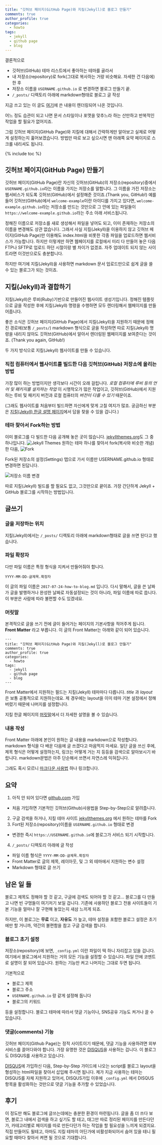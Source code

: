 ```yaml
---
title: "깃허브 페이지(GitHub Page)와 지킬(Jekyll)로 블로그 만들기"
comments: true
author_profile: true
categories:
  - howto
tags:
  - jekyll
  - github page
  - blog
---
```


결론적으로
- 깃허브(GitHub) 테마 리스트에서 좋아하는 테마를 골라서
- 내 저장소(repository)로 fork(그대로 복사하는 거랑 비슷해요. 자세한 건 다음에)한 후
- 저장소 이름을 `USERNAME.github.io` 로 변경하면 블로그 만들기 끝.
- `/_posts/` 디렉토리 아래에 markdown형태로 블로그 글 작성

지금 쓰고 있는 이 글도 [여기](https://raw.githubusercontent.com/inspired-edward/inspired-edward.github.io/master/_posts/2017-07-24-how-to-blog.md)에 쓴 내용이 렌더링되어 나온 것입니다.

어느 정도 습관이 되고 나면 문서 스타일이나 포맷을 맞추느라 하는 산만하고 반복적인 작업을 할 필요가 없어지죠.

그럼 깃허브 페이지(GitHub Page)와 지킬에 대해서 간략하게만 알아보고 실제로 어떻게 설정하는지 훑어보겠습니다. 방법만 따로 보고 싶으시면 맨 아래쪽 요약 페이지로 스크롤 내리셔도 됩니다.

{% include toc %}

깃허브 페이지(GitHub Page) 만들기
----------------------------

깃허브 페이지(GitHub Page)란 자신의 깃허브(GitHub)의 저장소(repository)중에서 `USERNAME.github.io`라는 이름을 가지는 저장소를 말합니다.
그 이름을 가진 저장소는 웹서비스가 되도록 깃허브(GitHub)에서 설정해준 것이죠.(Thank you, GitHub!)
예를 들어 깃허브(GitHub)에서 `welcome-example`이란 아이디를 가지고 있다면, `welcome-example.github.io`라는 저장소를 만드는 것만으로 그 안에 있는 파일들이 `https://welcome-example.github.io`라는 주소 아래 서비스됩니다.

정해진 이름으로 저장소를 새로 생성해서 파일을 넣어도 되고, 이미 존재하는 저장소의 이름을 변경해도 상관 없습니다.
그래서 사실 지킬(Jekyll)을 이용하지 않고 깃허브 페이지(GitHub Page)만 이용해도 index.html을 비롯한 각종 파일을 업로드하면 웹서비스가 가능합니다.
하지만 이렇게만 하면 웹페이지를 로컬에서 미리 다 만들어 놓은 다음 FTP나 SFTP로 업로드 하던 시절이랑 별 차이가 없겠죠. 자주 업데이트 되지 않는 사이트라면 이것만으로도 충분합니다.

하지만 여기에 지킬(Jekyll)을 사용하면 markdown 문서 업로드만으로 쉽게 글을 쓸 수 있는 블로그가 되는 것이죠.

지킬(Jekyll)과 결합하기
-------------------

지킬(Jekyll)은 루비(Ruby)기반으로 만들어진 웹사이트 생성기입니다. 정해진 템플릿으로 글을 작성한 후에 지킬(Jekyll) 명령을 수행하면 모두 렌더링해서 웹페이지를 만들어줍니다.

좋은 소식은 깃허브 페이지(GitHub Page)에서 지킬(Jekyll)을 지원하기 때문에 정해진 경로에(보통 `/_posts/`) markdown 형식으로 글을 작성하면 따로 지킬(Jekyll) 명령을 내리지 않아도 깃허브(GitHub)에서 알아서 렌더링된 웹페이지를 보여준다는 것이죠. (Thank you again, GitHub!)

두 가지 방식으로 지킬(Jekyll) 웹사이트를 만들 수 있습니다.
### 직접 컴퓨터에서 웹사이트를 빌드한 다음 깃허브(GitHub) 저장소에 올리는 방법
가장 많이 하는 방법이지만 생각보다 시간이 오래 걸립니다. *로컬 컴퓨터에 루비 등의 언어 및 패키지를 설치하는 작업* 이 시행착오가 많은 작업이고, 깃허브(GitHub)에서 지원하는 루비 및 패키지 버전과 로컬 컴퓨터의 *버전이 다를 수 있기* 때문이죠.

(그래도 웹사이트를 처음부터 빌드하면 자신에게 맞게 고칠 여지가 많죠. 궁금하신 부분은 [지킬(Jekyll) 한글 설명 페이지](http://jekyllrb-ko.github.io/)에서 답을 찾을 수 있을 겁니다.)

### 테마 찾아서 Fork하는 방법
이미 블로그를 다 빌드한 다음 공개해 놓은 곳이 많습니다. [jekyllthemes.org](http://jekyllthemes.org/)도 그 중 하나입니다.
![Jekyll Themes](https://lh3.googleusercontent.com/REu1IAdWIylsAIO-6nZmzMOodXhj7xwqlSr23O6Kj6e6Gr3qHNoBnZUevh4E-BEICByNKDfxT_OVLLB-lbVq3Rageeep9ReSrWfxOGcdA4eytIFvNlWCqIxzd6atwFrjkcyZTV7GbrYmWbZY_eGgBtJG7c0uzvUagRHynmM_FOnYeRqLCV9jXZPtDB1c7kJhUUyYCfz2zgd5bW5FKE23N9CikqRHUlKiYmetBsIe6Cw9mEOCxtT2sZscsV0kgPLR24U5eF5GYUQKagtaG9WMMvb6LokaBs1Pt6EzpJmckmbMuKO3kFzNRDpqvrJrBkoxi1S-sdouVaTfj_qyypQl8NKF9Q1Li6mzWLGjiAIIt483odKZWh4pBvmQLgT5a2GLAINAb6zL9oL6rXYMQYYsdzNMdwr7RUpOYbK_7wwiZfJ9GIzgTpBa2s1J6erEKa12ie-EK600ZP9lB6LwmWs5Bhb25ePnnoAZkD5ACHhLMyP6K9mu5Wd3xogIedYA-PNJ9HXmKhKZ3nSqior6H3m_TOUmKn2viF5fPUn-BZzfU-bzlfHJj4Uwc5_U4B0b87R1gbwGbcc4LwVdJJsDesTNvEJ0PioNlB65q5--Fourp3q0z46FCwA=w2188-h1280-no)
원하는 테마 하나를 찾아서 fork(복사와 비슷한 개념)한 다음,
![Fork](https://lh3.googleusercontent.com/iARzs-8pq1z5T6keNyOgWx2YuY25aaERNTROJr9EfsDbgHYdX-fG0c6-v79vsaQfWBTp1u5zUgxlLT3gq3QGHTp774AWFft83Ibn1lg1Nsbp-ojI7vQu1jN2-U9sg_KxSmSe5pwV905vHfdDZZFs_uK4BFkj3CBwTtQWldQ3WuXmbOe7s0z7AECLN4QONsjSTbfybGXG3x0TLwgbnvlxFStLhUO7q-G5FFO7vwOZjl3RPOFaYGXzePgQn4lWcfS00Lx2GW0H-qbUi03v3gq47z_YtpjjmORKbNY6_2tkSrybwRj6amcCxJpAp_3eON_MOJzoRCERTLRHtiha2Qq2vpCzStAQ2F1-QJLCK1iqukhUdw9Lq5BsW2Rhd9ndKYOTnRvXqKcHKGTsNzISrPt6RfHZLWSbxXTE4i90b-Z1_CJH--sasYwJyN4ZFQ6rzTKsmEHra6adjzAYQ8JJvj2GpcFuWlYaeSn1HybXwuo-hVigHkaqwbbebyOe949jdPN5LW1v0a-EjBN_n00WqcioYzikPPts4QWp3UV0hynknoKIbHT1oqRCBC02X_f64Qj8_wur3tHi4_RHTDcnycxYjfvHp-Qa7FI3GOe1m5OsemAnB4uesIE=w784-h146-no)

Fork된 저장소의 설정(Settings) 탭으로 가서 이름만 USERNAME.github.io 형태로 변경하면 된답니다.

![저장소 이름 변경](https://lh3.googleusercontent.com/tBMfZWo1a_mSJTLc2ZeCXboosq1n-Ru9-SrCD-8ZMvyjx6w64FB95J45kv27SZDi_M6zXcNnt4MuLdmHPQAefArf6qcU5r-sVdFVN7UwxQl1LldO1AXhozmZ5KFtvOkP_HN2_4SkVPM3hyB-6QjOHtO-RZjdg3zAnXOhqPtN55kfjH1WDauJegjLmXiTYSBJM7yJhlyED6HKQFgmZ7HeqsFJ9hbxy4hxpGVAK4XdhMR7LAQZWXBc2xqkLJjGV2UsNIJPpOGuNoIIzoyPMDQAa_g5cWuJts56Eb2_hM8Nc5WJcsH6wdGdcZ1-ruviEfSTKGk9MQ8aXwp-616jYoXLXyyL82Ks0_AcK2TdQ6mLXRU6OQWT-UNH3Wmu9uSa3hdOTHoligFQBlItlipYw-8ZedoKyl_r3u9qONntGHwBMFde9VqsGIrPyt33UW0b9Al50cxUHqTXdFTX99fPvZZ3Wi5GArqi7TFZnll9MPjgfeBXwtJ9cImDAddJwnVPCyALfyonJ941AmwyAFGdEIga1WFL98PZHOWJ6rzLEJGc1QAq56lnZWeDlaQWaWVTFLd9nUOotAwRvY-RKiUdrJ8GmkJl8wrcmyc5Y353CxkS6RtCugdot90=w738-h288-no)

따로 지킬(Jekyll) 빌드를 할 필요도 없고, 그것만으로 끝이죠. 가장 간단하게 Jekyll + GitHub 블로그를 시작하는 방법입니다.

글쓰기
----

### 글을 저장하는 위치

지킬(Jekyll)에서는 `/_posts/` 디렉토리 아래에 markdown형태로 글을 쓰면 된다고 했습니다.

### 파일 확장자
다만 파일 이름은 특정 형식을 지켜서 만들어줘야 합니다.

`YYYY-MM-DD-글제목.확장자`

이 글의 파일 이름은 `2017-07-24-how-to-blog.md` 입니다. 다시 말해서, 글을 쓴 날짜가 글을 발행하거나 완성한 날짜로 자동설정되는 것이 아니라, 파일 이름에 따로 씁니다. 이 부분은 사람에 따라 불편할 수도 있겠네요.

### 머릿말
본격적으로 글을 쓰기 전에 글이 들어가는 페이지의 기본사항을 적어주게 됩니다. **Front Matter** 라고 부릅니다. 이 글의 Front Matter는 아래와 같이 되어 있습니다.
```
---
title: "깃허브 페이지(GitHub Page)와 지킬(Jekyll)로 블로그 만들기"
comments: true
author_profile: true
categories:
  - howto
tags:
  - jekyll
  - github page
  - blog
---
```
Front Matter에서 지원하는 필드는 지킬(Jekyll) 테마마다 다릅니다. *title* 과 *layout* 은 보통 공통적으로 지원하는데요. 제 경우에는 layout을 이미 테마 기본 설정에서 정해버렸기 때문에 나머지를 설정합니다.

지킬 한글 페이지의 [머릿말](http://jekyllrb-ko.github.io/docs/frontmatter/)에서 더 자세한 설명을 볼 수 있습니다.

### 내용 작성
Front Matter 아래에 본인이 원하는 글 내용을 markdown으로 작성합니다.
markdown 형식을 다 배운 다음에 글 쓰겠다고 마음먹지 마세요. 일단 글을 쓰신 후에, 제목 형식은 어떻게 설정하는지, 링크는 어떻게 거는 지 등등을 검색으로 알아보시기 바랍니다. markdown문법은 아주 단순해서 쓰면서 자연스레 익혀집니다.

그래도 혹시 모르니 [마크다운 사용법](https://gist.github.com/ihoneymon/652be052a0727ad59601) 하나 링크합니다.


요약
---

1. 아직 안 되어 있다면 [github.com](github.com) 가입
 - 처음 가입하면 기본적인 깃허브(Github)사용법을 Step-by-Step으로 알려줍니다.
2. 구글 검색을 하거나, 지킬 테마 사이트 [jekyllthemes.org](jekyllthemes.org) 에서 원하는 테마를 Fork
3. Fort된 저장소(repository)이름을 `USERNAME.github.io` 형태로 변경
 - 변경한 즉시 `https://USERNAME.github.io`에 블로그가 서비스 되기 시작합니다.
4. `/_posts/` 디렉토리 아래에 글 작성
 - 파일 이름 형식은 `YYYY-MM-DD-글제목.확장자`
 - Front Matter로 글의 제목, 레이아웃, 및 그 외 테마에서 지원하는 변수 설정
 - Markdown 형태로 글 쓰기

남은 일 들
--------

블로그 제목도 정해야 할 것 같고, 구글에 검색도 되어야 할 것 같고... 블로그를 다 만들고 나면 빈 구멍들이 여기저기 보일 겁니다. 기존에 사용하던 블로그 전용 사이트들이 기본 기능을 얼마나 잘 구현해 놓았는지 새삼 느끼게 되죠.

하지만, 이 블로그는 **무료** 이고, **자유도** 가 높고, 테마 설정을 포함한 블로그 설정은 초기에만 할 거니까, 약간의 불편함을 참고 구글 검색을 합니다.

### 블로그 초기 설정

저장소(repository)에 보면, `_config.yml` 이란 파일이 떡 하니 자리잡고 있을 겁니다. 여기에서 블로그에서 지원하는 거의 모든 기능을 설정할 수 있습니다. 파일 안에 코멘트로 설명이 잘 되어 있습니다. 원하는 기능만 켜고 나머지는 그대로 두면 됩니다.

기본적으로
- 블로그 제목
- 블로그 주소
 - `USERNAME.github.io` 랑 같게 설정해 둡니다
- 블로그의 키워드

등을 설정합니다. 블로그 테마에 따라서 댓글 기능이나, SNS공유 기능도 켜거나 끌 수 있습니다.

### 댓글(comments) 기능

깃허브 페이지(Github Page)는 정적 사이트이기 때문에, 댓글 기능을 사용하려면 외부서비스를 끌어다와야 합니다. 가장 유명한 것은 [DISQUS](https://disqus.com/)을 사용하는 겁니다. 이 블로그도 DISQUS를 사용하고 있습니다.

[DISQUS](https://disqus.com/)에 가입하신 다음, Step-by-Step 가이드에 나오는 script를 블로그 layout을 형성하는 html파일을 찾아서 삽입해 주시면 됩니다. 제가 지금 사용하는 테마는 DISQUS를 자체 지원하고 있어서, DISQUS가입 이후에 `_config.yml` 에서 DISQUS항목을 활성화하는 것만으로 댓글 기능을 추가할 수 있었습니다.

후기
---

이 정도만 해도 블로그에 글쓰는데에는 충분한 환경이 마련됩니다. 글을 좀 더 쓰다 보면, 블로그 내에서 검색을 하고 싶기도 할 테고, 태그만 따로 정리된 페이지를 만든다던가, 카테고리별로 페이지를 따로 만든다던가 하는 작업을 할 필요성을 느끼게 되겠지요. 직접 만들어도 될테고, 아마도 지킬 테마의 어딘가에 비활성화되어서 숨어 있을 테니 필요할 때마다 찾아서 켜면 될 것으로 기대합니다.

